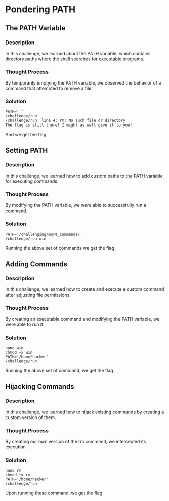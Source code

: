 # Pondering PATH 
## The PATH Variable
### Description
In this challenge, we learned about the PATH variable, which contains directory paths where the shell searches for executable programs.
### Thought Process
By temporarily emptying the PATH variable, we observed the behavior of a command that attempted to remove a file.
### Solution
```
PATH=' '
/challenge/run
/challenge/run: line 4: rm: No such file or directory
The flag is still there! I might as well give it to you!
```
And we get the flag
##
## Setting PATH
### Description
In this challenge, we learned how to add custom paths to the PATH variable for executing commands.
### Thought Process
By modifying the PATH variable, we were able to successfully run a command.
### Solution
```
PATH='/challenging/more_commands/'
/challenge/run win
```
Running the above set of commands we get the flag
##
## Adding Commands
### Description
In this challenge, we learned how to create and execute a custom command after adjusting file permissions.
### Thought Process
By creating an executable command and modifying the PATH variable, we were able to run it.
### Solution
```
nano win
chmod +x win
PATH='/home/hacker'
/challenge/run
```
Running the above set of command, we get the flag
##
## Hijacking Commands
### Description
In this challenge, we learned how to hijack existing commands by creating a custom version of them.
### Thought Process
By creating our own version of the rm command, we intercepted its execution.
### Solution 
```
nano rm
chmod +x rm
PATH='/home/hacker'
/challenge/run
```
Upon running these command, we get the flag
